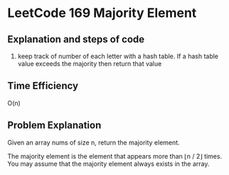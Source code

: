 # LeetCode 169 Majority Element
## Explanation and steps of code  
1) keep track of number of each letter with a hash table. If a hash table value exceeds the majority then return that value

## Time Efficiency  
O(n)  

## Problem Explanation  
Given an array nums of size n, return the majority element.

The majority element is the element that appears more than ⌊n / 2⌋ times. You may assume that the majority element always exists in the array.


